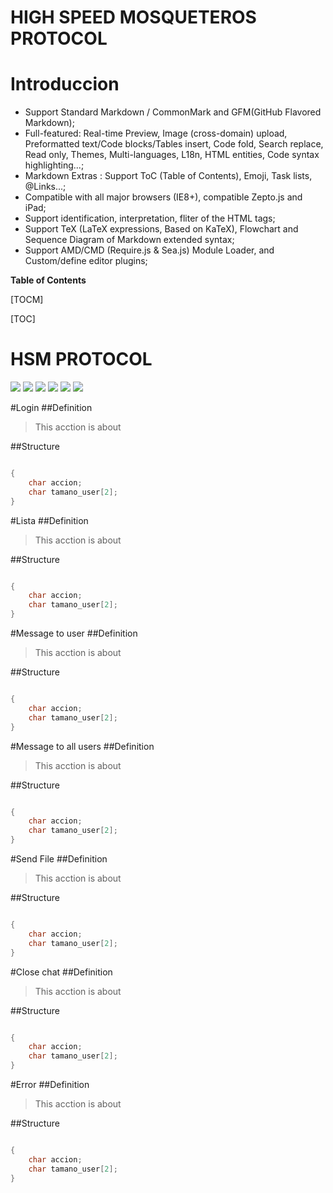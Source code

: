 # HIGH SPEED MOSQUETEROS PROTOCOL
# Introduccion

- Support Standard Markdown / CommonMark and GFM(GitHub Flavored Markdown);
- Full-featured: Real-time Preview, Image (cross-domain) upload, Preformatted text/Code blocks/Tables insert, Code fold, Search replace, Read only, Themes, Multi-languages, L18n, HTML entities, Code syntax highlighting...;
- Markdown Extras : Support ToC (Table of Contents), Emoji, Task lists, @Links...;
- Compatible with all major browsers (IE8+), compatible Zepto.js and iPad;
- Support identification, interpretation, fliter of the HTML tags;
- Support TeX (LaTeX expressions, Based on KaTeX), Flowchart and Sequence Diagram of Markdown extended syntax;
- Support AMD/CMD (Require.js & Sea.js) Module Loader, and Custom/define editor plugins;

**Table of Contents**

[TOCM]

[TOC]



# HSM PROTOCOL

![](https://img.shields.io/github/stars/pandao/editor.md.svg) ![](https://img.shields.io/github/forks/pandao/editor.md.svg) ![](https://img.shields.io/github/tag/pandao/editor.md.svg) ![](https://img.shields.io/github/release/pandao/editor.md.svg) ![](https://img.shields.io/github/issues/pandao/editor.md.svg) ![](https://img.shields.io/bower/v/editor.md.svg)



#Login
##Definition
>This acction is about

##Structure
```c++

{
	char accion;
	char tamano_user[2];
}
```
#Lista
##Definition
>This acction is about

##Structure
```c++

{
	char accion;
	char tamano_user[2];
}
```
#Message to user
##Definition
>This acction is about

##Structure
```c++

{
	char accion;
	char tamano_user[2];
}
```
#Message to all users
##Definition
>This acction is about

##Structure
```c++

{
	char accion;
	char tamano_user[2];
}
```
#Send File
##Definition
>This acction is about

##Structure
```c++

{
	char accion;
	char tamano_user[2];
}
```
#Close chat
##Definition
>This acction is about

##Structure
```c++

{
	char accion;
	char tamano_user[2];
}
```
#Error
##Definition
>This acction is about

##Structure
```c++

{
	char accion;
	char tamano_user[2];
}
```